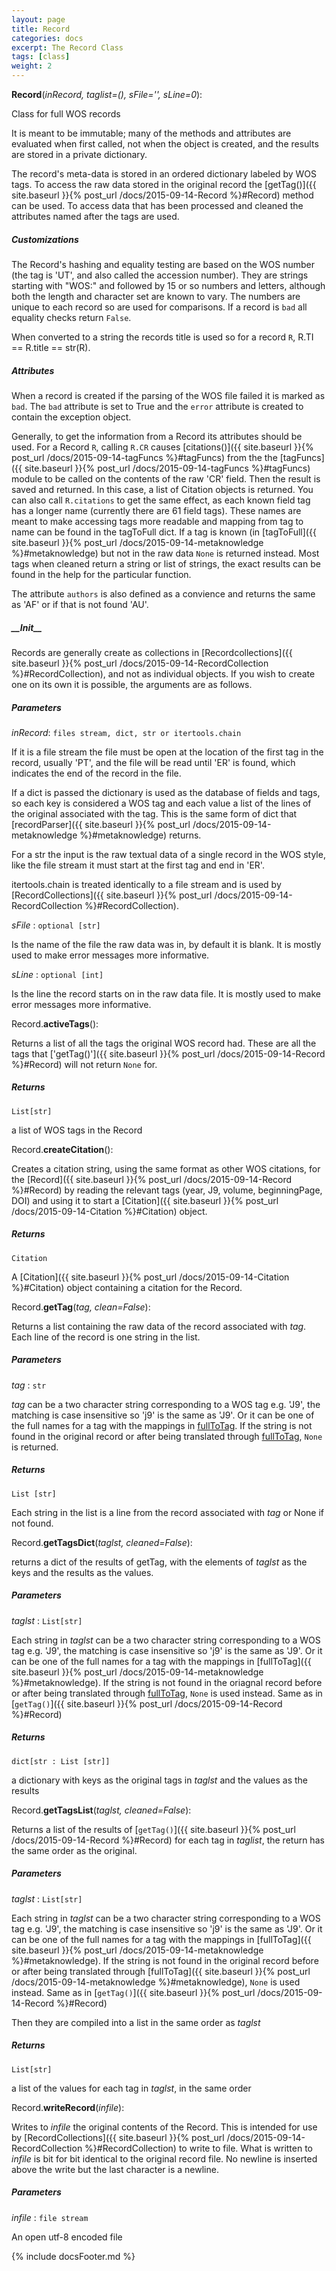 ```yaml
---
layout: page
title: Record
categories: docs
excerpt: The Record Class
tags: [class]
weight: 2
---
```

<a name="Record"></a>
<a name="Record"></a>**Record**(_inRecord, taglist=(), sFile='', sLine=0_):

Class for full WOS records

It is meant to be immutable; many of the methods and attributes are evaluated when first called, not when the object is created, and the results are stored in a private dictionary.

The record's meta-data is stored in an ordered dictionary labeled by WOS tags. To access the raw data stored in the original record the [getTag()]({{ site.baseurl }}{% post_url /docs/2015-09-14-Record %}#Record) method can be used. To access data that has been processed and cleaned the attributes named after the tags are used.

##### Customizations

The Record's hashing and equality testing are based on the WOS number (the tag is 'UT', and also called the accession number). They are strings starting with "WOS:" and followed by 15 or so numbers and letters, although both the length and character set are known to vary. The numbers are unique to each record so are used for comparisons. If a record is `bad`  all equality checks return `False`.

When converted to a string the records title is used so for a record `R`, R.TI == R.title == str(R).

##### Attributes

When a record is created if the parsing of the WOS file failed it is marked as `bad`. The `bad` attribute is set to True and the `error` attribute is created to contain the exception object.

Generally, to get the information from a Record its attributes should be used. For a Record `R`, calling `R.CR` causes [citations()]({{ site.baseurl }}{% post_url /docs/2015-09-14-tagFuncs %}#tagFuncs) from the the [tagFuncs]({{ site.baseurl }}{% post_url /docs/2015-09-14-tagFuncs %}#tagFuncs) module to be called on the contents of the raw 'CR' field. Then the result is saved and returned. In this case, a list of Citation objects is returned. You can also call `R.citations` to get the same effect, as each known field tag has a longer name (currently there are 61 field tags). These names are meant to make accessing tags more readable and mapping from tag to name can be found in the tagToFull dict. If a tag is known (in [tagToFull]({{ site.baseurl }}{% post_url /docs/2015-09-14-metaknowledge %}#metaknowledge) but not in the raw data `None` is returned instead. Most tags when cleaned return a string or list of strings, the exact results can be found in the help for the particular function.

The attribute `authors` is also defined as a convience and returns the same as 'AF' or if that is not found 'AU'.

##### \_\_Init\_\_

Records are generally create as collections in  [Recordcollections]({{ site.baseurl }}{% post_url /docs/2015-09-14-RecordCollection %}#RecordCollection), and not as individual objects. If you wish to create one on its own it is possible, the arguments are as follows.

##### Parameters

_inRecord_: `files stream, dict, str or itertools.chain`

 If it is a file stream the file must be open at the location of the first tag in the record, usually 'PT', and the file will be read until 'ER' is found, which indicates the end of the record in the file.

 If a dict is passed the dictionary is used as the database of fields and tags, so each key is considered a WOS tag and each value a list of the lines of the original associated with the tag. This is the same form of dict that [recordParser]({{ site.baseurl }}{% post_url /docs/2015-09-14-metaknowledge %}#metaknowledge) returns.

 For a str the input is the raw textual data of a single record in the WOS style, like the file stream it must start at the first tag and end in 'ER'.

 itertools.chain is treated identically to a file stream and is used by [RecordCollections]({{ site.baseurl }}{% post_url /docs/2015-09-14-RecordCollection %}#RecordCollection).

_sFile_ : `optional [str]`

 Is the name of the file the raw data was in, by default it is blank. It is mostly used to make error messages more informative.

_sLine_ : `optional [int]`

 Is the line the record starts on in the raw data file. It is mostly used to make error messages more informative.


<a name="Record.activeTags"></a>Record.**activeTags**():

Returns a list of all the tags the original WOS record had. These are all the tags that ['getTag()']({{ site.baseurl }}{% post_url /docs/2015-09-14-Record %}#Record) will not return `None` for.

##### Returns

`List[str]`

 a list of WOS tags in the Record


<a name="Record.createCitation"></a>Record.**createCitation**():

Creates a citation string, using the same format as other WOS citations, for the [Record]({{ site.baseurl }}{% post_url /docs/2015-09-14-Record %}#Record) by reading the relevant tags (year, J9, volume, beginningPage, DOI) and using it to start a [Citation]({{ site.baseurl }}{% post_url /docs/2015-09-14-Citation %}#Citation) object.

##### Returns

`Citation`

 A [Citation]({{ site.baseurl }}{% post_url /docs/2015-09-14-Citation %}#Citation) object containing a citation for the Record.


<a name="Record.getTag"></a>Record.**getTag**(_tag, clean=False_):

Returns a list containing the raw data of the record associated with _tag_. Each line of the record is one string in the list.

##### Parameters

_tag_ : `str`

 _tag_ can be a two character string corresponding to a WOS tag e.g. 'J9', the matching is case insensitive so 'j9' is the same as 'J9'. Or it can be one of the full names for a tag with the mappings in [fullToTag](#metaknowledge). If the string is not found in the original record or after being translated through [fullToTag](#metaknowledge), `None` is returned.

##### Returns

`List [str]`

 Each string in the list is a line from the record associated with _tag_ or None if not found.


<a name="Record.getTagsDict"></a>Record.**getTagsDict**(_taglst, cleaned=False_):

returns a dict of the results of getTag, with the elements of _taglst_ as the keys and the results as the values.

##### Parameters
_taglst_ : `List[str]`

 Each string in _taglst_ can be a two character string corresponding to a WOS tag e.g. 'J9', the matching is case insensitive so 'j9' is the same as 'J9'. Or it can be one of the full names for a tag with the mappings in [fullToTag]({{ site.baseurl }}{% post_url /docs/2015-09-14-metaknowledge %}#metaknowledge). If the string is not found in the oriagnal record before or after being translated through [fullToTag](#metaknowledge), `None` is used instead. Same as in [`getTag()`]({{ site.baseurl }}{% post_url /docs/2015-09-14-Record %}#Record)

##### Returns

`dict[str : List [str]]`

 a dictionary with keys as the original tags in _taglst_ and the values as the results


<a name="Record.getTagsList"></a>Record.**getTagsList**(_taglst, cleaned=False_):

Returns a list of the results of [`getTag()`]({{ site.baseurl }}{% post_url /docs/2015-09-14-Record %}#Record) for each tag in _taglist_, the return has the same order as the original.

##### Parameters
_taglst_ : `List[str]`

 Each string in _taglst_ can be a two character string corresponding to a WOS tag e.g. 'J9', the matching is case insensitive so 'j9' is the same as 'J9'. Or it can be one of the full names for a tag with the mappings in [fullToTag]({{ site.baseurl }}{% post_url /docs/2015-09-14-metaknowledge %}#metaknowledge). If the string is not found in the original record before or after being translated through [fullToTag]({{ site.baseurl }}{% post_url /docs/2015-09-14-metaknowledge %}#metaknowledge), `None` is used instead. Same as in [`getTag()`]({{ site.baseurl }}{% post_url /docs/2015-09-14-Record %}#Record)

 Then they are compiled into a list in the same order as _taglst_

##### Returns

`List[str]`

 a list of the values for each tag in _taglst_, in the same order


<a name="Record.writeRecord"></a>Record.**writeRecord**(_infile_):

Writes to _infile_ the original contents of the Record. This is intended for use by [RecordCollections]({{ site.baseurl }}{% post_url /docs/2015-09-14-RecordCollection %}#RecordCollection) to write to file. What is written to _infile_ is bit for bit identical to the original record file. No newline is inserted above the write but the last character is a newline.

##### Parameters

_infile_ : `file stream`

 An open utf-8 encoded file



{% include docsFooter.md %}
